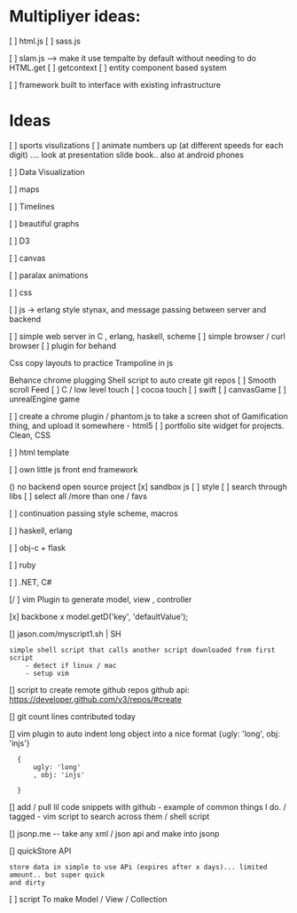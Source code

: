
# Multipliyer ideas:
[ ] html.js
[ ] sass.js


[ ] slam.js
--> make it use tempalte by default without needing to do HTML.get
[ ] getcontext
[ ] entity component based system

[ ] framework built to interface with existing infrastructure

# Ideas 

[ ] sports visulizations
[ ] animate numbers up (at different speeds for each digit) .... look at presentation slide book.. also at android phones

[ ] Data Visualization

[ ] maps

[ ] Timelines

[ ] beautiful graphs

[ ] D3

[ ] canvas

[ ] paralax animations


[ ] css



[ ] js -> erlang style stynax, and message passing between server and backend

[ ] simple web server in C  , erlang, haskell, scheme
[ ] simple browser / curl browser
[ ] plugin for behand

Css copy layouts to practice
Trampoline in js

Behance chrome plugging
Shell script to auto create git repos
[ ] Smooth scroll Feed
[ ] C / low level touch
[ ] cocoa touch
[ ] swift
[ ] canvasGame
[ ] unrealEngine game

[ ] create a chrome plugin  / phantom.js to take a screen shot of Gamification thing, and upload it somewhere
	- html5
[ ] portfolio site widget for projects. Clean, CSS


[ ] html template


[ ] own little js front end framework

() no backend open source project
[x] sandbox js
    [ ] style
    [ ] search through libs
    [ ] select all /more than one / favs

[ ] continuation passing style scheme, macros

[ ] haskell, erlang
 
[ ] obj-c  + flask

[ ] ruby

[ ] .NET, C#


[/ ] vim Plugin to generate  model, view , controller

[x] backbone x 
	model.getD('key', 'defaultValue');


[] jason.com/myscript1.sh  | SH

	simple shell script that calls another script downloaded from first script
		- detect if linux / mac
		- setup vim 

[] script to create remote github repos
	github api: https://developer.github.com/v3/repos/#create


[] git count lines contributed today



[] vim plugin to auto indent long object into a nice format
      {ugly: 'long', obj: 'injs'}


      { 
          ugly: 'long'
          , obj: 'injs'

      }

[]  add / pull lil code snippets with github 
    - example of common things I do.  / tagged
    - vim script to search across them / shell script

[]  jsonp.me
    -- take any xml / json  api and make into jsonp

[]  quickStore API
 
    store data in simple to use APi (expires after x days)... limited amount.. but super quick
    and dirty


[ ] script To make Model / View / Collection

